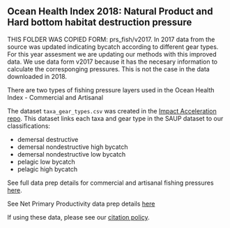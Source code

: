 ## Ocean Health Index 2018: Natural Product and Hard bottom habitat destruction pressure

THIS FOLDER WAS COPIED FORM: prs_fish/v2017.
In 2017 data from the source was updated indicating bycatch according to different gear types. For this year assesment we are updating our methods with this improved data. We use data form v2017 because it has the necesary information to calculate the corresponging pressures. This is not the case in the data downloaded in 2018.






There are two types of fishing pressure layers used in the Ocean Health Index - Commercial and Artisanal

The dataset `taxa_gear_types.csv` was created in the [Impact Acceleration repo](https://github.com/OHI-Science/impact_acceleration/tree/master/stressors/comm_fish). This dataset links each taxa and gear type in the SAUP dataset to our classifications:
- demersal destructive
- demersal nondestructive high bycatch
- demersal nondestructive low bycatch
- pelagic low bycatch
- pelagic high bycatch

See full data prep details for commercial and artisanal fishing pressures [here](https://cdn.rawgit.com/OHI-Science/ohiprep/master/globalprep/prs_fish/v2017/fishing_pressure_layers.html).

See Net Primary Productivity data prep details [here](https://cdn.rawgit.com/OHI-Science/ohiprep/master/globalprep/prs_fish/v2016/prim_productivity/npp.html)

If using these data, please see our [citation policy](http://ohi-science.org/citation-policy/).


